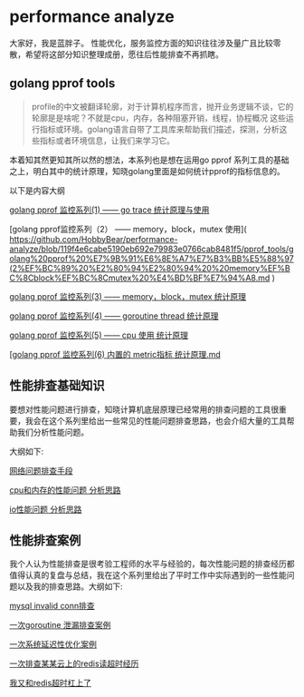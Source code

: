 # performance analyze
大家好，我是蓝胖子。
性能优化，服务监控方面的知识往往涉及量广且比较零散，希望将这部分知识整理成册，愿往后性能排查不再抓瞎。


## golang pprof tools

> profile的中文被翻译轮廓，对于计算机程序而言，抛开业务逻辑不谈，它的轮廓是是啥呢？不就是cpu，内存，各种阻塞开销，线程，协程概况 这些运行指标或环境。golang语言自带了工具库来帮助我们描述，探测，分析这些指标或者环境信息，让我们来学习它。

本着知其然更知其所以然的想法，本系列也是想在运用go pprof 系列工具的基础之上，明白其中的统计原理，知晓golang里面是如何统计pprof的指标信息的。

以下是内容大纲

[golang pprof 监控系列(1) —— go trace 统计原理与使用](https://github.com/HobbyBear/performance-analyze/blob/119f4e6cabe5190eb692e79983e0766cab8481f5/pprof_tools/golang%20pprof%20%E7%9B%91%E6%8E%A7%E7%B3%BB%E5%88%97(1)%20%E2%80%94%E2%80%94%20go%20trace%20%E7%BB%9F%E8%AE%A1%E5%8E%9F%E7%90%86%E4%B8%8E%E4%BD%BF%E7%94%A8.md )

[golang pprof监控系列（2） —— memory，block，mutex 使用]( https://github.com/HobbyBear/performance-analyze/blob/119f4e6cabe5190eb692e79983e0766cab8481f5/pprof_tools/golang%20pprof%20%E7%9B%91%E6%8E%A7%E7%B3%BB%E5%88%97(2%EF%BC%89%20%E2%80%94%E2%80%94%20%20memory%EF%BC%8Cblock%EF%BC%8Cmutex%20%E4%BD%BF%E7%94%A8.md )

[golang pprof 监控系列(3) —— memory，block，mutex 统计原理](https://github.com/HobbyBear/performance-analyze/blob/119f4e6cabe5190eb692e79983e0766cab8481f5/pprof_tools/golang%20pprof%20%E7%9B%91%E6%8E%A7%E7%B3%BB%E5%88%97(3)%20%E2%80%94%E2%80%94%20memory%EF%BC%8Cblock%EF%BC%8Cmutex%20%E7%BB%9F%E8%AE%A1%E5%8E%9F%E7%90%86.md)

[golang pprof 监控系列(4) —— goroutine thread 统计原理]( https://github.com/HobbyBear/performance-analyze/blob/119f4e6cabe5190eb692e79983e0766cab8481f5/pprof_tools/golang%20pprof%20%E7%9B%91%E6%8E%A7%E7%B3%BB%E5%88%97(4)%20%E2%80%94%E2%80%94%20goroutine%20thread%20%20%E7%BB%9F%E8%AE%A1%E5%8E%9F%E7%90%86.md)

[golang pprof 监控系列(5) —— cpu 使用 统计原理]( https://github.com/HobbyBear/performance-analyze/blob/119f4e6cabe5190eb692e79983e0766cab8481f5/pprof_tools/golang%20pprof%20%E7%9B%91%E6%8E%A7%E7%B3%BB%E5%88%97(5)%20%E2%80%94%E2%80%94%20cpu%20%E4%BD%BF%E7%94%A8%20%E7%BB%9F%E8%AE%A1%E5%8E%9F%E7%90%86.md )

[[golang pprof 监控系列(6) 内置的 metric指标 统计原理.md](https://github.com/HobbyBear/performance-analyze/blob/119f4e6cabe5190eb692e79983e0766cab8481f5/pprof_tools/golang%20pprof%20%E7%9B%91%E6%8E%A7%E7%B3%BB%E5%88%97(6)%20%E5%86%85%E7%BD%AE%E7%9A%84%20metric%E6%8C%87%E6%A0%87%20%E7%BB%9F%E8%AE%A1%E5%8E%9F%E7%90%86.md)


## 性能排查基础知识

要想对性能问题进行排查，知晓计算机底层原理已经常用的排查问题的工具很重要，我会在这个系列里给出一些常见的性能问题排查思路，也会介绍大量的工具帮助我们分析性能问题。

大纲如下:

[网络问题排查手段]( https://github.com/HobbyBear/performance-analyze/blob/119f4e6cabe5190eb692e79983e0766cab8481f5/performance_analysis_basics/(1)%E7%BD%91%E7%BB%9C%E9%97%AE%E9%A2%98%E6%8E%92%E6%9F%A5%E6%89%8B%E6%AE%B5.md )

[cpu和内存的性能问题 分析思路]( https://github.com/HobbyBear/performance-analyze/blob/119f4e6cabe5190eb692e79983e0766cab8481f5/performance_analysis_basics/(2)cpu%E5%92%8C%E5%86%85%E5%AD%98%E7%9A%84%E6%80%A7%E8%83%BD%E9%97%AE%E9%A2%98%20%E5%88%86%E6%9E%90%E6%80%9D%E8%B7%AF.md )

[io性能问题 分析思路]( https://github.com/HobbyBear/performance-analyze/blob/119f4e6cabe5190eb692e79983e0766cab8481f5/performance_analysis_basics/(3)io%20%E6%80%A7%E8%83%BD%E9%97%AE%E9%A2%98%E5%88%86%E6%9E%90%E6%80%9D%E8%B7%AF.md )



## 性能排查案例

我个人认为性能排查是很考验工程师的水平与经验的，每次性能问题的排查经历都值得认真的复盘与总结，我在这个系列里给出了平时工作中实际遇到的一些性能问题以及我的排查思路。大纲如下:

[mysql invalid conn排查](https://github.com/HobbyBear/performance-analyze/blob/119f4e6cabe5190eb692e79983e0766cab8481f5/performance_analysis_cases/(1)mysql%20invalid%20conn%E6%8E%92%E6%9F%A5.md )


[一次goroutine 泄漏排查案例](https://github.com/HobbyBear/performance-analyze/blob/119f4e6cabe5190eb692e79983e0766cab8481f5/performance_analysis_cases/(2)%E4%B8%80%E6%AC%A1goroutine%20%E6%B3%84%E6%BC%8F%E6%8E%92%E6%9F%A5%E6%A1%88%E4%BE%8B.md )

[一次系统延迟性优化案例]( https://github.com/HobbyBear/performance-analyze/blob/119f4e6cabe5190eb692e79983e0766cab8481f5/performance_analysis_cases/(3)%E4%B8%80%E6%AC%A1%E7%B3%BB%E7%BB%9F%E5%BB%B6%E8%BF%9F%E6%80%A7%E4%BC%98%E5%8C%96%E6%A1%88%E4%BE%8B.md )

[一次排查某某云上的redis读超时经历](https://github.com/HobbyBear/performance-analyze/blob/119f4e6cabe5190eb692e79983e0766cab8481f5/performance_analysis_cases/(4)%E4%B8%80%E6%AC%A1%E6%8E%92%E6%9F%A5%E6%9F%90%E6%9F%90%E4%BA%91%E4%B8%8A%E7%9A%84redis%E8%AF%BB%E8%B6%85%E6%97%B6%E7%BB%8F%E5%8E%86.md)

[我又和redis超时杠上了]( https://github.com/HobbyBear/performance-analyze/blob/119f4e6cabe5190eb692e79983e0766cab8481f5/performance_analysis_cases/(5)%E6%88%91%E5%8F%88%E5%92%8Credis%E8%B6%85%E6%97%B6%E6%9D%A0%E4%B8%8A%E4%BA%86.md )
